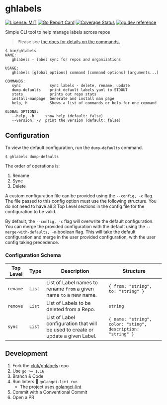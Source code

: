 # ghlabels
[![License: MIT](https://img.shields.io/badge/License-MIT-brightgreen.svg)](https://github.com/clok/ghlabels/blob/master/LICENSE)
[![Go Report Card](https://goreportcard.com/badge/clok/ghlabels)](https://goreportcard.com/report/clok/ghlabels)
[![Coverage Status](https://coveralls.io/repos/github/clok/ghlabels/badge.svg)](https://coveralls.io/github/clok/ghlabels)
[![go.dev reference](https://img.shields.io/badge/go.dev-reference-007d9c?logo=go&logoColor=white)](https://pkg.go.dev/github.com/clok/ghlabels?tab=overview)

Simple CLI tool to help manage labels across repos

> Please see [the docs for details on the commands.](./docs/ghlabels.md)

```text
$ bin/ghlabels 
NAME:
   ghlabels - label sync for repos and organizations

USAGE:
   ghlabels [global options] command [command options] [arguments...]

COMMANDS:
   sync             sync labels - delete, rename, update
   dump-defaults    print default labels yaml to STDOUT
   stats            prints out repo stats
   install-manpage  Generate and install man page
   help, h          Shows a list of commands or help for one command

GLOBAL OPTIONS:
   --help, -h     show help (default: false)
   --version, -v  print the version (default: false)
```

## Configuration

To view the default configuration, run the `dump-defaults` command.

```text
$ ghlabels dump-defaults
```

The order of operations is:

1. Rename
2. Sync
3. Delete

A custom configuration file can be provided using the `--config, -c` flag. The
file passed to this config option must use the following structure. You do
not need to have all 3 Top Level sections in the config file for the
configuration to be valid.

By default, the `--config, -c` flag will overwrite the default configuration.
You can merge the provided configuration with the default using the 
`--merge-with-defaults, -m` boolean flag. This will take the default configuration
and merge in the user provided configuration, with the user config taking precedence.

### Configuration Schema

| Top Level 	| Type   	| Description                                                                      	| Structure                                                   	|
|-----------	|--------	|----------------------------------------------------------------------------------	|-------------------------------------------------------------	|
| `rename`  	| `List` 	| List of Label names to rename `from` a given name `to` a new name.               	| `{ from: "string", to: "string" }`                          	|
| `remove`  	| `List` 	| List of Labels to be deleted from a Repo.                                        	| `string`                                                    	|
| `sync`    	| `List` 	| List of Label configuration that will be used to create or update a given Label. 	| `{ name: "string", color: "sting", description: "string" }` 	|

## Development

1. Fork the [clok/ghlabels](https://github.com/clok/ghlabels) repo
1. Use `go >= 1.16`
1. Branch & Code
1. Run linters :broom: `golangci-lint run`
    - The project uses [golangci-lint](https://golangci-lint.run/usage/install/#local-installation)
1. Commit with a Conventional Commit
1. Open a PR